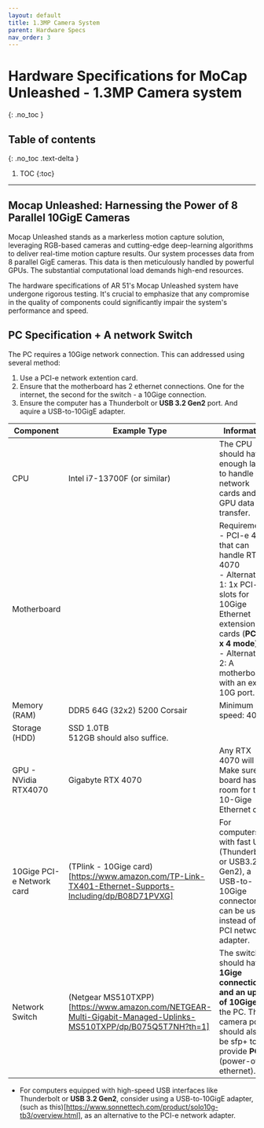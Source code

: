 ```yaml
---
layout: default
title: 1.3MP Camera System
parent: Hardware Specs
nav_order: 3
---
```


# Hardware Specifications for MoCap Unleashed - 1.3MP Camera system
{: .no_toc }

## Table of contents
{: .no_toc .text-delta }

1. TOC
{:toc}

---


## Mocap Unleashed: Harnessing the Power of 8 Parallel 10GigE Cameras
Mocap Unleashed stands as a markerless motion capture solution, leveraging RGB-based cameras and cutting-edge deep-learning algorithms to deliver real-time motion capture results. Our system processes data from 8 parallel GigE cameras. This data is then meticulously handled by powerful GPUs. The substantial computational load demands high-end resources.

The hardware specifications of AR 51's Mocap Unleashed system have undergone rigorous testing. It's crucial to emphasize that any compromise in the quality of components could significantly impair the system's performance and speed.


## PC Specification + A network Switch
The PC requires a 10Gige network connection. This can addressed using several method:
1. Use a PCI-e network extention card.
2. Ensure that the motherboard has 2 ethernet connections. One for the internet, the second for the switch - a 10Gige connection. 
3. Ensure the computer has a Thunderbolt or **USB 3.2 Gen2** port. And aquire a USB-to-10GigE adapter.


| Component            | Example Type                            | Information                                                                                                      |
|----------------------|-----------------------------------------|------------------------------------------------------------------------------------------------------------------|
| CPU                  | Intel i7-13700F (or similar)            | The CPU should have enough lanes to handle network cards and GPU data transfer. |
| Motherboard          | | Requirements:<br> - PCI-e 4 that can handle RTX 4070 <br> - Alternative 1: 1x PCI-e  slots for 10Gige Ethernet extension cards (**PCIe3 x 4 mode**) <br> - Alternative 2: A motherboard with an extra 10G port. | 
| Memory (RAM)         | DDR5 64G (32x2) 5200 Corsair            | Minimum speed: 4000                                                                                              |
| Storage (HDD)        | SSD 1.0TB<br>512GB should also suffice. |                                                                                                                 |
| GPU - NVidia RTX4070 | Gigabyte RTX 4070                       | Any RTX 4070 will do. Make sure the board has room for the 10-Gige Ethernet card.                                |
| 10Gige PCI-e Network card  | (TPlink - 10Gige card)[https://www.amazon.com/TP-Link-TX401-Ethernet-Supports-Including/dp/B08D71PVXG]                    | For computers with fast USB (Thunderbolt or USB3.2 Gen2), a USB-to-10Gige connector can be used instead of the PCI network adapter.|
| Network Switch       | (Netgear MS510TXPP)[https://www.amazon.com/NETGEAR-Multi-Gigabit-Managed-Uplinks-MS510TXPP/dp/B075Q5T7NH?th=1] | The switch should have **8 1Gige connection and an uplink of 10Gige** to the PC. The camera port should also be sfp+ to provide **POE** (power-over-ethernet). |

* For computers equipped with high-speed USB interfaces like Thunderbolt or **USB 3.2 Gen2**, consider using a USB-to-10GigE adapter, (such as this)[https://www.sonnettech.com/product/solo10g-tb3/overview.html], as an alternative to the PCI-e network adapter.